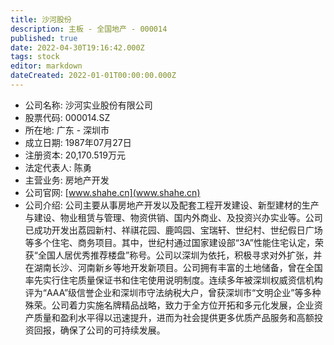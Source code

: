 ```yaml
---
title: 沙河股份
description: 主板 - 全国地产 - 000014
published: true
date: 2022-04-30T19:16:42.000Z
tags: stock
editor: markdown
dateCreated: 2022-01-01T00:00:00.000Z
---
```


- 公司名称: 沙河实业股份有限公司
- 股票代码: 000014.SZ
- 所在地: 广东 - 深圳市
- 成立日期: 1987年07月27日
- 注册资本: 20,170.519万元
- 法定代表人: 陈勇
- 主营业务: 房地产开发
- 公司官网: [www.shahe.cn](www.shahe.cn)
- 公司介绍: 公司主要从事房地产开发以及配套工程开发建设、新型建材的生产与建设、物业租赁与管理、物资供销、国内外商业、及投资兴办实业等。公司已成功开发出荔园新村、祥祺花园、鹿鸣园、宝瑞轩、世纪村、世纪假日广场等多个住宅、商务项目。其中，世纪村通过国家建设部“3A”性能住宅认定，荣获“全国人居优秀推荐楼盘”称号。公司以深圳为依托，积极寻求对外扩张，并在湖南长沙、河南新乡等地开发新项目。公司拥有丰富的土地储备，曾在全国率先实行住宅质量保证书和住宅使用说明制度。连续多年被深圳权威资信机构评为“AAA”级信誉企业和深圳市守法纳税大户，曾获深圳市“文明企业”等多种殊荣。公司着力实施名牌精品战略，致力于全方位开拓和多元化发展，企业资产质量和盈利水平得以迅速提升，进而为社会提供更多优质产品服务和高额投资回报，确保了公司的可持续发展。


